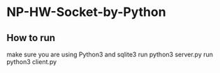 # NP-HW-Socket-by-Python
## How to run
make sure you are using Python3 and sqlite3
run python3 server.py <host> <port>
run python3 client.py <host> <port>
